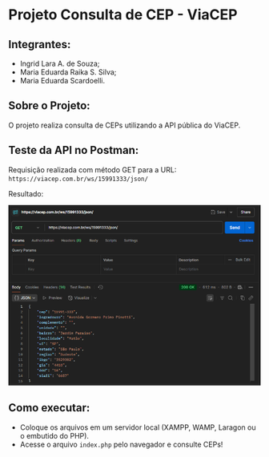 # Projeto Consulta de CEP - ViaCEP

## Integrantes:
- Ingrid Lara A. de Souza; 
- Maria Eduarda Raika S. Silva;
- Maria Eduarda Scardoelli.

## Sobre o Projeto:
O projeto realiza consulta de CEPs utilizando a API pública do ViaCEP.

## Teste da API no Postman:
Requisição realizada com método GET para a URL:
`https://viacep.com.br/ws/15991333/json/`

Resultado:

![Print do Teste no Postman](/postman-teste.png)


## Como executar:
- Coloque os arquivos em um servidor local (XAMPP, WAMP, Laragon ou o embutido do PHP).
- Acesse o arquivo `index.php` pelo navegador e consulte CEPs!

